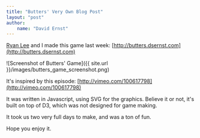 ```yaml
---
title: "Butters' Very Own Blog Post"
layout: "post"
author: 
    name: "David Ernst"
---
```


[Ryan Lee](https://github.com/ryanjlee) and I made this game last week: [http://butters.dsernst.com](http://butters.dsernst.com)

![Screenshot of Butters' Game]({{ site.url }}/images/butters_game_screenshot.png)

It's inspired by this episode: [http://vimeo.com/100617798](http://vimeo.com/100617798)

It was written in Javascript, using SVG for the graphics. Believe it or not, it's built on top of D3, which was not designed for game making.

It took us two very full days to make, and was a ton of fun.

Hope you enjoy it.
